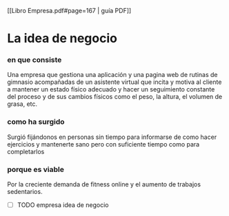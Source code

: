 [[Libro Empresa.pdf#page=167 | guía PDF]]
# La idea de negocio
### en que consiste
Una empresa que gestiona una aplicación y una pagina web de rutinas de gimnasio acompañadas de un asistente virtual que incita y motiva al cliente a mantener un estado físico adecuado y hacer un seguimiento constante del proceso y de sus cambios físicos como el peso, la altura, el volumen de grasa, etc.

### como ha surgido
Surgió fijándonos en personas sin tiempo para informarse de como hacer ejercicios y mantenerte sano pero con suficiente tiempo como para completarlos

### porque es viable
Por la creciente demanda de fitness online y el aumento de trabajos sedentarios.






- [ ] TODO empresa idea de negocio